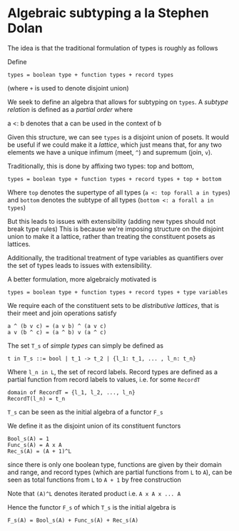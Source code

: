 # Algebraic subtyping a la Stephen Dolan

The idea is that the traditional formulation of types is roughly as follows

Define

```
types = boolean type + function types + record types
```
(where `+` is used to denote disjoint union)

We seek to define an algebra that allows for subtyping on `types`.
A _subtype relation_ is defined as a _partial order_ where

a <: b denotes that a can be used in the context of b

Given this structure, we can see `types` is a disjoint union of posets.
It would be useful if we could make it a _lattice_, which just means
that, for any two elements we have a unique infimum (meet, `^`) and supremum
(join, `v`).

Traditionally, this is done by affixing two types: top and bottom,

```
types = boolean type + function types + record types + top + bottom
```

Where `top` denotes the supertype of all types (`a <: top forall a in types`)
and `bottom` denotes the subtype of all types (`bottom <: a forall a in
types`)

But this leads to issues with extensibility (adding new types should not
break type rules) This is because we're imposing structure on the disjoint
union to make it a lattice, rather than treating the constituent posets as
lattices.

Additionally, the traditional treatment of type variables as quantifiers over
the set of types leads to issues with extensibility.

A better formulation, more algebraicly motivated is

```
types = boolean type + function types + record types + type variables
```

We require each of the constituent sets to be _distributive lattices_, that
is their meet and join operations satisfy

```
a ^ (b v c) = (a v b) ^ (a v c)
a v (b ^ c) = (a ^ b) v (a ^ c)
```

The set `T_s` of _simple types_ can simply be defined as

```
t in T_s ::= bool | t_1 -> t_2 | {l_1: t_1, ... , l_n: t_n}
```

Where `l_n in L`, the set of record labels. Record types are defined as a
partial function from record labels to values, i.e. for some `RecordT`

```
domain of RecordT = {l_1, l_2, ..., l_n}
RecordT(l_n) = t_n
```

`T_s` can be seen as the initial algebra of a functor `F_s`

We define it as the disjoint union of its constituent functors

```
Bool_s(A) = 1
Func_s(A) = A x A
Rec_s(A) = (A + 1)^L
```

since there is only one boolean type, functions are given by
their domain and range, and record types (which are partial
functions from `L` to `A`), can be seen as total functions
from `L` to `A + 1` by free construction

Note that `(A)^L` denotes iterated product i.e. `A x A x ... A`

Hence the functor `F_s` of which `T_s` is the initial algebra is

```
F_s(A) = Bool_s(A) + Func_s(A) + Rec_s(A)
```
